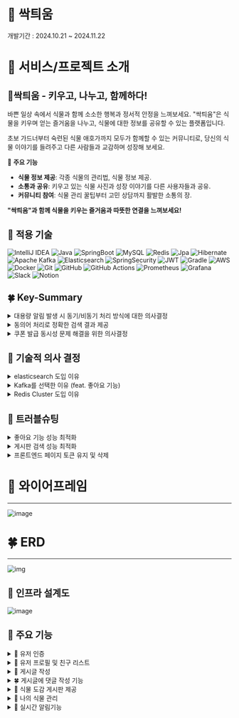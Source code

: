 # 🌱 싹틔움

개발기간 : 2024.10.21 ~ 2024.11.22

# 🌳 서비스/프로젝트 소개
## 🌱싹틔움 ***-* 키우고, 나누고, 함께하다!**

바쁜 일상 속에서 식물과 함께 소소한 행복과 정서적 안정을 느껴보세요.
"싹틔움"은 식물을 키우며 얻는 즐거움을 나누고,
식물에 대한 정보를 공유할 수 있는 플랫폼입니다.

초보 가드너부터 숙련된 식물 애호가까지 모두가 함께할 수 있는 커뮤니티로,
당신의 식물 이야기를 들려주고 다른 사람들과 교감하며 성장해 보세요.

🌱 **주요 기능**

- **식물 정보 제공**: 각종 식물의 관리법, 식물 정보 제공.
- **소통과 공유**: 키우고 있는 식물 사진과 성장 이야기를 다른 사용자들과 공유.
- **커뮤니티 참여**: 식물 관리 꿀팁부터 고민 상담까지 활발한 소통의 장.

**"싹틔움"과 함께 식물을 키우는 즐거움과 따뜻한 연결을 느껴보세요!**



## 🌻 적용 기술
![IntelliJ IDEA](https://img.shields.io/badge/IntelliJIDEA-000000.svg?style=for-the-badge&logo=intellij-idea&logoColor=white)
![Java](https://img.shields.io/badge/java-%23ED8B00.svg?style=for-the-badge&logo=openjdk&logoColor=white)
![SpringBoot](https://img.shields.io/badge/springboot-%236DB33F.svg?style=for-the-badge&logo=spring&logoColor=white)
![MySQL](https://img.shields.io/badge/mysql-4479A1.svg?style=for-the-badge&logo=mysql&logoColor=white)
![Redis](https://img.shields.io/badge/redis-%23DD0031.svg?style=for-the-badge&logo=redis&logoColor=white)
![Jpa](https://img.shields.io/badge/jpa-%23ED8B00.svg?style=for-the-badge&logo=openjdk&logoColor=white)
![Hibernate](https://img.shields.io/badge/Hibernate-59666C?style=for-the-badge&logo=Hibernate&logoColor=white)
![Apache Kafka](https://img.shields.io/badge/Apache%20Kafka-000?style=for-the-badge&logo=apachekafka)
![Elasticsearch](https://img.shields.io/badge/elasticsearch-%230377CC.svg?style=for-the-badge&logo=elasticsearch&logoColor=white)
![SpringSecurity](https://img.shields.io/badge/spring_security-%236DB33F.svg?style=for-the-badge&logo=spring&logoColor=white)
![JWT](https://img.shields.io/badge/JWT-black?style=for-the-badge&logo=JSON%20web%20tokens)
![Gradle](https://img.shields.io/badge/Gradle-02303A.svg?style=for-the-badge&logo=Gradle&logoColor=white)
![AWS](https://img.shields.io/badge/AWS-%23FF9900.svg?style=for-the-badge&logo=amazon-aws&logoColor=white)
![Docker](https://img.shields.io/badge/docker-%230db7ed.svg?style=for-the-badge&logo=docker&logoColor=white)
![Git](https://img.shields.io/badge/git-%23F05033.svg?style=for-the-badge&logo=git&logoColor=white)
![GitHub](https://img.shields.io/badge/github-%23121011.svg?style=for-the-badge&logo=github&logoColor=white)
![GitHub Actions](https://img.shields.io/badge/github%20actions-%232671E5.svg?style=for-the-badge&logo=githubactions&logoColor=white)
![Prometheus](https://img.shields.io/badge/Prometheus-E6522C?style=for-the-badge&logo=Prometheus&logoColor=white)
![Grafana](https://img.shields.io/badge/grafana-%23F46800.svg?style=for-the-badge&logo=grafana&logoColor=white)
![Slack](https://img.shields.io/badge/Slack-4A154B?style=for-the-badge&logo=slack&logoColor=white)
![Notion](https://img.shields.io/badge/Notion-%23000000.svg?style=for-the-badge&logo=notion&logoColor=white)

## 🍀 Key-Summary
<details>
  <summary>대용량 알림 발생 시 동기/비동기 처리 방식에 대한 의사결정</summary>
  
  ### 배경

- 알림 서버에서 대용량 알림 데이터(100만 건)이 발생을 가정.
    
    이를 클라이언트에 전달 시, 카프카 레코드를 DB에 저장 후 클라이언트에 SSE를 통해 알림을 전달하는데, 저장 방식의 처리를 동기와 비동기 중에 어떤 방식이 더 적합한지 판단이 필요하였음.
    

### **시나리오**

- **환경:
알림서버 :** CPU(Apple M1 Pro 10Core), RAM(32GB)
Docker(Kafka, Kafka-Ui, Zookeeper) : CPU(10 Core), RAM(7.48GB)
- **조건:** 100만 명 팔로워를 가진 유저가 게시판 등록 API호출 발생하는 알림 100만개 수신을 가정하여 테스트 진행.

### **테스트 결과**

- **동기/비동기 알림 저장 소요시간**
    
    ![img](https://teamsparta.notion.site/image/https%3A%2F%2Fprod-files-secure.s3.us-west-2.amazonaws.com%2F83c75a39-3aba-4ba4-a792-7aefe4b07895%2Fac38c314-8fa8-4b9c-b174-638f77950388%2Fimage.png?table=block&id=b76bf6a4-4c9e-41ee-b4b2-fc4d65c70442&spaceId=83c75a39-3aba-4ba4-a792-7aefe4b07895&width=2000&userId=&cache=v2)
    
    | 회차 | 동기 처리 | 비동기 처리 |
    | --- | --- | --- |
    | 1 | 414s | 191s |
    | 2 | 411s | 193s |
    | 3 | 415s | 190s |
    | 4 | 420s | 200s |
    | 5 | 418s | 194s |
    
    **평균 소요 시간**:
    
    - 동기 처리: **415.6초**
    - 비동기 처리: **193.6초**
    
    결과 정리
    
    - 비동기 처리 방식이 동기 처리 방식에 비해 2.14배 빠른 속도로 처리가 가능하였으나, 
    **여전히 193.6초라는 긴 시간이 소요됨.**
    - **Side Impact : 비동기 처리 방식을 선택하였을 때, 카프카에서 수신한 알림을 먼저 유저에게 보여주고 이후에 DB에 저장하는 순서로 로직이 구성되어 모든 사용자의 알림이 DB에 저장되기 전에
    알림메시지의 상태변경 API를 요청하게 되면 API 요청 대기시간이 발생함.**

### **결론**

- 비동기 처리 방식은 동기처리 대비 2.14배 빠른 처리속도를 보였으나, 여전히 큰 소요시간이라고 판단.
- 클라이언트의 메시지 수신시점과 DB 저장시점의 시간차이로 인해, 클라이언트의 알림 상태 변경확인 요청API의 대기시간이 발생하여, 유저경험에 악영향을 끼칠 것으로 판단.
- 위 2가지 판단을 근거로 동기처리 방식을 선택함.
  
</details>
<details>
  <summary>동의어 처리로 정확한 검색 결과 제공</summary>
  
## 배경

Spring에서 지원하는 @Query 기능의 한계로 인해 사용자의 오타 등으로 검색을 시도했을 경우 동의어,유사어에 대한 결과를 제공할 수 없는 한계를 극복하기 위해,

Elasticsearch를 도입하여 Elasticsearch에서 지원하는 기능 중 하나인 Synonym 필터를 사용하여,
 사용자의 실수(오타)나 잘 모르는 식물 이름에 대한 부정확한 정보를 입력했을 경우,

 설정한 analyzer 를 통해 동의어, 유사어에 해당하는 결과를 제공하는 것을 목표로 함.

## **시나리오**

**조건** : 같은 오타값을 입력했다는 가정에서 JPQL 과 Elasticsearch의 반환되는 결과값의 비교
          -. “장미”를 검색하고 싶었던 사용자는 오타로 인해 “당미”로 검색을 했음.

## **테스트 결과**

  **@Query 기능 적용 후 검색 테스트 결과**  
    ![img](https://teamsparta.notion.site/image/https%3A%2F%2Fprod-files-secure.s3.us-west-2.amazonaws.com%2F83c75a39-3aba-4ba4-a792-7aefe4b07895%2F9a926e33-eec4-4182-bfe7-7fcffb1a125e%2Fimage.png?table=block&id=82b351bd-98a9-415b-9dde-38a4e4e4e8ae&spaceId=83c75a39-3aba-4ba4-a792-7aefe4b07895&width=1300&userId=&cache=v2)
    ![img](https://teamsparta.notion.site/image/https%3A%2F%2Fprod-files-secure.s3.us-west-2.amazonaws.com%2F83c75a39-3aba-4ba4-a792-7aefe4b07895%2F1ca67b50-edf6-46cb-8028-c9f9fc4a8095%2Fimage.png?table=block&id=2830becc-89fd-4535-aedb-6b80aff120be&spaceId=83c75a39-3aba-4ba4-a792-7aefe4b07895&width=1060&userId=&cache=v2)
    
    
  **결과** : Spring에서 JPQL를 사용해 구현한 검색 기능에는 동의어 검색할 수 있는 기능이 없어 원하는 결과를 얻지 못함.


    
  **Elasticsearch를** Synonym 필터 적용 후 **검색 테스트 결과**
    
   ![img](https://teamsparta.notion.site/image/https%3A%2F%2Fprod-files-secure.s3.us-west-2.amazonaws.com%2F83c75a39-3aba-4ba4-a792-7aefe4b07895%2F70e9b427-c843-43b4-b366-298b1251ea53%2Fimage.png?table=block&id=36a0ce23-82d2-4126-8baa-5f75bbf3b4b1&spaceId=83c75a39-3aba-4ba4-a792-7aefe4b07895&width=1300&userId=&cache=v2)
  ![img](https://teamsparta.notion.site/image/https%3A%2F%2Fprod-files-secure.s3.us-west-2.amazonaws.com%2F83c75a39-3aba-4ba4-a792-7aefe4b07895%2F40b41edc-70d4-4f44-96d8-5d9c3d899e3b%2Fimage.png?table=block&id=607848d4-0f34-4e7a-a022-f2e0bc075a40&spaceId=83c75a39-3aba-4ba4-a792-7aefe4b07895&width=1300&userId=&cache=v2)
  ![img](https://teamsparta.notion.site/image/https%3A%2F%2Fprod-files-secure.s3.us-west-2.amazonaws.com%2F83c75a39-3aba-4ba4-a792-7aefe4b07895%2F19a219d8-7c17-4312-a62a-00b6764c4f26%2Fimage.png?table=block&id=815adcc1-a031-413c-9a2c-f3588ef1b565&spaceId=83c75a39-3aba-4ba4-a792-7aefe4b07895&width=950&userId=&cache=v2)
    
   **결과** : Elasticsearch를 도입하여 설정한 analyzer를 통해 오타를 입력하더라도 목표한 결과값인 “장미”에 대한 검색 결과가 도출됨.
    

## 결론

- Elasticsearch의 **Synonym 필터**를 활용한 검색 기능 개선을 통해, **오타**나 **유사어**에 대한 처리가 가능해졌다.
- 서비스 확장성 면에서 많은 게시글이 생겼을 때, 검색 성능 최적화 부분에서도 Elasticsearch 의 역색인으로 기존 @Query 대비 86% 성능 개선을 이뤘다.
- 동의어검색, 성능 최적화로 검색 정확도 향상, 사용자 경험 개선 면에서 Elasticsearch를 도입을 결정

</details>
<details>
  <summary>쿠폰 발급 동시성 문제 해결을 위한 의사결정</summary>
  
  ## **💡 배경**

쿠폰 300 개를 유저 1000 명이 5초동안 발급을 받기 위해 테스트를 진행했는데, 중복된 쿠폰이 발급된다든지, 수량 300 개를 넘어서서 발급이 되는 문제가 발생했다.

이를 해결하기 위해서 락을 걸어 동시성 문제를 해결할 필요가 있었다.

 <details>
   <summary>python script 를 활용해 총 발급된 쿠폰 수와 중복된 쿠폰 코드를 확인</summary>
   
  ![img](https://teamsparta.notion.site/image/https%3A%2F%2Fprod-files-secure.s3.us-west-2.amazonaws.com%2F83c75a39-3aba-4ba4-a792-7aefe4b07895%2F063572b5-81ad-472c-9291-bdde127868e1%2Fimage.png?table=block&id=a895cffa-ac61-4cec-956b-65024a31b1ae&spaceId=83c75a39-3aba-4ba4-a792-7aefe4b07895&width=960&userId=&cache=v2)

  
   ![img](https://teamsparta.notion.site/image/https%3A%2F%2Fprod-files-secure.s3.us-west-2.amazonaws.com%2F83c75a39-3aba-4ba4-a792-7aefe4b07895%2F24088e01-be27-45d4-b0f2-33e5674b509b%2Fimage.png?table=block&id=c868c397-5e08-4860-842b-d840efa001a4&spaceId=83c75a39-3aba-4ba4-a792-7aefe4b07895&width=400&userId=&cache=v2)
  </details>
  <details>
    <summary>📝 Test : 락을 적용하지 않은 상태의 동시성 문제 확인`→ 채택 불가`*</summary>
    -🌻 Setting
        
  - Number of Threads (users) : 1000
  - Ramp-up period (seconds) : 5
  - Loop Count : 1
  - 발급한 유효 쿠폰 수 : 300
  - 실제 쿠폰을 발급받은 유저 수 : 595
    
  ![img](https://teamsparta.notion.site/image/https%3A%2F%2Fprod-files-secure.s3.us-west-2.amazonaws.com%2F83c75a39-3aba-4ba4-a792-7aefe4b07895%2F3b557cae-0dca-4e48-9a5e-c75054784795%2Fimage.png?table=block&id=4802e525-c107-47d2-9424-47332506dd28&spaceId=83c75a39-3aba-4ba4-a792-7aefe4b07895&width=860&userId=&cache=v2)

  위 이미지와 같이 남은 쿠폰 수도 잘 줄지 않고 중복으로 발급되는 쿠폰이 많이 발생.
    
  실제로 같은 코드의 쿠폰을 발급받은 유저도 많다.
    
  ![img](https://teamsparta.notion.site/image/https%3A%2F%2Fprod-files-secure.s3.us-west-2.amazonaws.com%2F83c75a39-3aba-4ba4-a792-7aefe4b07895%2F8aca2a6f-7653-41d8-a329-ce3ac48e1bb9%2Fimage.png?table=block&id=fd11cd9b-fd82-46e7-a9f9-92878fe1275d&spaceId=83c75a39-3aba-4ba4-a792-7aefe4b07895&width=1250&userId=&cache=v2)
  </details>
  <details>
    <summary>📝 Test : DB 낙관적 락`→ 채택 불가`</summary>
    매 발급 마다 쿠폰의 상태를 변경해야하는 지금 상황에서는 충돌 발생 시 매 번 재시도를 해야하는 낙관적 락은 적합하지 않다고 판단
  </details>
  <details>
    <summary>📝 Test : DB 비관적 락</summary>
강력한 락을 걸기 위해서 성능상 손해를 보더라도 비관적 락을 통해 테스트 진행

    
- 🌻 Setting
  - Number of Threads (users) : 1000
  - Ramp-up period (seconds) : 5
  - Loop Count : 1
  - 발급한 유효 쿠폰 수 : 300
  - 실제 쿠폰을 발급받은 유저 수 : 300
 
    ![img](https://teamsparta.notion.site/image/https%3A%2F%2Fprod-files-secure.s3.us-west-2.amazonaws.com%2F83c75a39-3aba-4ba4-a792-7aefe4b07895%2F4d33051b-167f-4a46-8025-ae73f614f4b8%2F57f7a9cd-ca37-434b-bff1-e49ea7c14d32.png?table=block&id=18beb104-c825-4548-a6cd-722ed26bf901&spaceId=83c75a39-3aba-4ba4-a792-7aefe4b07895&width=860&userId=&cache=v2)
        
    300 개의 쿠폰이 발급된 것으로 보아 동시성 문제가 해결된 것을 볼 수 있다.
    
    ![img](https://teamsparta.notion.site/image/https%3A%2F%2Fprod-files-secure.s3.us-west-2.amazonaws.com%2F83c75a39-3aba-4ba4-a792-7aefe4b07895%2Fbda3c12b-5914-4cc6-8482-1ffd492173d0%2Fimage.png?table=block&id=d9c03988-2f5e-4fd6-9b39-c3172212336c&spaceId=83c75a39-3aba-4ba4-a792-7aefe4b07895&width=1300&userId=&cache=v2)
    
    ### **📚 결론**
    
    기존에 락을 걸기 전에 **평균 응답 속도가 181 ms** 였던 것에 비해 **평균 응답속도가 1609 ms** 성능적으로 약 **794.4%** 감소됐지만, 동시성 문제는 확실하게 해결된 것을 알 수 있었다.
  </details>
  <details>
    <summary>📝 Test : 분산 락 - Redisson `→ 추가 테스트 필요`</summary>
  
    
  - 기존 CouponService 트랜잭션을 CouponLockService 로 Rapping 해서 Redisson 을 활용해 락을 만들고 해제했다.   
  - 동시성을 보장하기 위해서 락 획득 시도 시간과 락 유지 시간을 지정해줬다.
  - 시간을 지정하다보니 성능적으로 어느 정도 손해를 볼 수 밖에 없었다.
  - 내 컴퓨터로 테스트를 했을 때 동시성 문제를 해결하면서 처리할 수 있는 최소 시간 설정이었다.

  ![img](https://teamsparta.notion.site/image/https%3A%2F%2Fprod-files-secure.s3.us-west-2.amazonaws.com%2F83c75a39-3aba-4ba4-a792-7aefe4b07895%2F009c8670-495a-4621-8514-325194fbefec%2Fimage.png?table=block&id=7eab6f96-ba81-4acc-835b-ec57ad85dd08&spaceId=83c75a39-3aba-4ba4-a792-7aefe4b07895&width=810&userId=&cache=v2)
   
   - 🌻 Setting
      - Number of Threads (users) : 1000
      - Ramp-up period (seconds) : 5
      - Loop Count : 1
      - 발급한 유효 쿠폰 수 : 300
      - 실제 쿠폰을 발급받은 유저 수 : 300
            
     ![img](https://teamsparta.notion.site/image/https%3A%2F%2Fprod-files-secure.s3.us-west-2.amazonaws.com%2F83c75a39-3aba-4ba4-a792-7aefe4b07895%2F12449796-32ae-4ab7-9d3b-4de4a10dbace%2Fimage.png?table=block&id=142c111c-d29b-4b33-83ca-bc8b27a73c5d&spaceId=83c75a39-3aba-4ba4-a792-7aefe4b07895&width=1190&userId=&cache=v2)
        
        ### **📚 결론**
        
        Redisson 을 활용해 분산 락을 테스트 해보았는데, 동시성 문제를 해결하기 위해 락 획득 시도 시간과 락 유지 시간을 설정하는 과정에서 컴퓨터 성능 이슈로 과하게 설정이 된 것으로 보인다.
        
        그 때문에 평균 응답속도가 2870 ms 라는 다소 아쉬운 결과가 나왔다.
        
        Redis 환경에서 데이터가 주고 받아지기 때문에 더 빠른 결과가 나왔어야한다고 생각한다.
        
        이후 추가로 이 과정을 더 테스트 해볼 예정이다.
  </details>
  <details>
    <summary>📝 Test : Redis 적용 (락X) `→ 채택 불가`</summary>


  - 락을 걸면 성능이 많이 안 좋아져서 락을 걸지 않고 Redis 를 사용하는 방법으로 테스트 해보았다.
  - Redis 는 싱글 스레드 모델로 동작하기 때문에 여러 요청이 동시에 오더라도 각 요청이 순차적으로 처리될 것이라 예상하고 Redis 로만 테스트 진행했다.
  - 🌻 Setting
    - Number of Threads (users) : 1000
    - Ramp-up period (seconds) : 5 / 10 / 15 / 20
    - Loop Count : 1
    - 발급한 유효 쿠폰 수 : 300
    - 실제 쿠폰을 발급받은 유저 수 : 440 / 400 / 320 / 305
  - 기존과 동일하게 1000 명의 유저가 5초 동안 요청을 보내도록 하니까 동시성 문제가 심하게 발생했다.
  - `원인 분석 : 원자성 보장 부족`
    - Redis는 기본적으로 명령어가 **원자적**으로 처리되지만, **복잡한 트랜잭션**이나 **다수의 명령어가 결합된 작업**에 대해서는 **원자성**이 보장되지 않는다.
      - 쿠폰의 잉여 수량을 확인.
      - 수량이 남아있으면 쿠폰을 발급.
      - 발급된 쿠폰 수량을 업데이트
        
        ![img](https://teamsparta.notion.site/image/https%3A%2F%2Fprod-files-secure.s3.us-west-2.amazonaws.com%2F83c75a39-3aba-4ba4-a792-7aefe4b07895%2Faea7738f-6fc5-442f-aa51-2a42eaed1844%2Fimage.png?table=block&id=67034fe0-fe09-4abc-b444-502b2bb08bb9&spaceId=83c75a39-3aba-4ba4-a792-7aefe4b07895&width=860&userId=&cache=v2)
        
        위 그래프를 보다시피 1000명의 유저가 20 초 동안 300개의 쿠폰발급을 시도한다고 가정했을 때 부터 동시성 문제가 거의 해결되었다.
        
        ![img](https://teamsparta.notion.site/image/https%3A%2F%2Fprod-files-secure.s3.us-west-2.amazonaws.com%2F83c75a39-3aba-4ba4-a792-7aefe4b07895%2F0ddc2859-dd37-419e-a73c-5549cdc3cc5a%2Fimage.png?table=block&id=b1dbc638-0d6c-4e3f-ac7e-d9585e3494ad&spaceId=83c75a39-3aba-4ba4-a792-7aefe4b07895&width=860&userId=&cache=v2)
        
    
    ### **📚 결론**
    
    redis 를 활용해 **평균 응답속도가 8ms** 로 대폭 상승했다.
    
    성능적인 부분에서 기존 락을 걸었을 때 보다 Redis 만 사용했을 때 월등히 증가했는데, 동시성 문제 부분에서 높은 처리량을 보여주지는 못했다.
    
    `→ 채택 불가`
  </details>
  <details>
    <summary>📝 Test : Lua Script 적용</summary>


  - Redis 의 Lua Script 를 사용하면 여러 명령을 하나의 원자적 작업으로 묶어 실행할 수 있기 때문에 쿠폰 발급 메서드에서 실행되는 코드들을 Lua Script 를 작성하여 트랜잭션처럼 처리할 수 있다.
  - Lua Script 를 사용해 Redis 의 성능적인 이점과 동시성 문제를 둘 다 해결할 수 있을 것이라 예상되어 테스트를 진행했다.
  - 🌻 Setting
    - Number of Threads (users) : 1000
      - Ramp-up period (seconds) : 5
      - Loop Count : 1
      - 발급한 유효 쿠폰 수 : 300
      - 실제 쿠폰을 발급받은 유저 수 : 300
        
        ![img](https://teamsparta.notion.site/image/https%3A%2F%2Fprod-files-secure.s3.us-west-2.amazonaws.com%2F83c75a39-3aba-4ba4-a792-7aefe4b07895%2Fd93240cf-c067-4c2d-9222-25a7fe15326d%2Fimage.png?table=block&id=41382b66-1b6e-4c9c-88bd-a8826e2cd880&spaceId=83c75a39-3aba-4ba4-a792-7aefe4b07895&width=1150&userId=&cache=v2)
        
    
    ### **📚 결론**
    
    Redis의 Lua 스크립트를 활용한 결과, 평균 응답 속도가 **16ms**에 도달하여, Redis의 기본 사용에서 확인된 성능과 거의 동일한 높은 퍼포먼스를 유지했다.
    
    이는 단순히 성능 향상에 그치지 않고, **동시성 문제까지 완벽하게 해결**했다.
    
    Redis Lua 스크립트를 활용해 효율적인 처리 속도를 제공할 뿐 아니라, 여러 요청이 몰릴 때도 안정적인 성능을 유지할 수 있도록 동시성 관리를 강화했다.
    
    이를 통해 Redis는 대규모 트래픽 환경에서도 **높은 처리량과 안정성**을 보장하며, 특히 미션 크리티컬한 애플리케이션에서도 확실한 신뢰성을 제공한다.
  </details>

## **💡 최종 의사 결정**

![img](https://teamsparta.notion.site/image/https%3A%2F%2Fprod-files-secure.s3.us-west-2.amazonaws.com%2F83c75a39-3aba-4ba4-a792-7aefe4b07895%2F57704f26-a0b2-4d11-8904-34eb29c1a424%2Fimage.png?table=block&id=2ea8b58e-49b0-42d4-a036-cb05e5d50cf9&spaceId=83c75a39-3aba-4ba4-a792-7aefe4b07895&width=1150&userId=&cache=v2)

`보라색 - 평균 처리 응답 시간` `( 낮을 수록 빠른 처리 응답 시간 )`

`분홍색 - 추가 발급된 쿠폰 수` `( 0이면 동시성 문제 해결 )`


  - 그래프로 확인할 수 있듯이 동시성 문제를 완벽하게 해결한 세 가지 방법은 **DB 비관적 락**, **Redisson을 활용한 분산 락**, 그리고 **Lua Script 활용**이다.
  - 이 중에서 `**Lua Script`를 활용한 방식**이 동시성 문제를 해결하면서도 가장 빠른 응답 속도를 보였기 때문에 가장 이상적이라고 할 수 있다.
  - 실제로, **비관적 락 방식**에서 **1609ms**의 응답 시간이 소요되었던 것에 비해, **`Lua Script`**를 활용한 후에는 **16ms**로 성능이 대폭 향상되었다.
</details>

## 🌿 기술적 의사 결정
<details>
  <summary>elasticsearch 도입 이유</summary>

### 1. Spring @Query 검색(JPQL) 구현 후 발생한 문제

@Query 를 이용한 검색 기능은 동의어 처리나 부분 일치 검색에서 한계가 있었고, "장미"와 "로즈"처럼 동일한 의미를 가진 검색어가 일치하지 않아 검색 정확도가 낮았습니다.

거기다 유명한 커뮤니티를 조사해본 결과 대부분의 커뮤니티에서 게시글 총량이 몇 십만건이 되어 기본 검색 메서드로는 성능에 한계가 있다고 생각했습니다.

### 2. 해결법

**동의어 검색의 필요성**

동의어 검색 기능을 구현하여, 서로 다른 표현을 동일하게 인식하도록 해야 했고, 이를 통해 사용자 의도에 맞는 검색 결과를 제공할 필요가 있었습니다.

**성능 최적화**

수십만건의 게시글을 검색하기 위해 성능 최적화가 필요했습니다. elasticsearch를 도입하여 검색속도 향상이 필요했습니다.

### 3. Elasticsearch 도입 및 선택 이유

Elasticsearch는 강력한 동의어 처리 기능과 빠른 검색 성능을 제공하며, 대규모 데이터 처리에도 적합하여 검색 결과의 정확도와 성능을 모두 향상 시킬 수 있었습니다.
</details>
<details>
  <summary>Kafka를 선택한 이유 (feat. 좋아요 기능)</summary>

### **배경**

1. **좋아요 기능에 대한 서비스 확장성과 안정성 필요**
- 좋아요 기능의 성능 최적화와 확장성 확보를 위해 Redis를 도입했지만, Redis를 단순 **읽기 캐시**로 활용하는 방식으로는 한계가 존재했습니다.
- 실시간 데이터 반영과 안정적인 데이터 저장을 병행할 수 있는
  기술이 필요했습니다.
  ![img](https://teamsparta.notion.site/image/https%3A%2F%2Fprod-files-secure.s3.us-west-2.amazonaws.com%2F83c75a39-3aba-4ba4-a792-7aefe4b07895%2F83a00fe4-70b6-4796-9da5-f897d917d954%2Fimage.png?table=block&id=d9e68d76-757f-4bcc-9e94-d8abe7e94dc4&spaceId=83c75a39-3aba-4ba4-a792-7aefe4b07895&width=1120&userId=&cache=v2)
- Kafka
  Kafka는 분산 아키텍처와 배치 처리를 기반으로 높은 처리량을 제공하며,
  대량의 메시지를 실시간으로 처리할 수 있습니다.
- RebbitMQ
  RebbitMQ는 전통적인 메세지 브로커로,
  요청/응답 패턴이나 단기적인 메시지 전달에 강점이 있지만,
  대량의 데이터를 실시간으로 처리할 때는 비교적 부적합합니다.
2. **메시지 소비 모델**
- Kafka
  Kafka는 구독 기반 모델을 사용하여
  여러 소비자가 같은 메세지를 병렬적으로 차리할 수 있습니다.
  좋아요 수를 여러 시스템에서 동시에 처리하거나
  통계 데이터를 분석할 때 유리할 것이라고 생각했습니다.
- RabbitMQ
  RabbitMQ는 메시지가 큐에 소비되면 삭제되기 때문에,
  동일한 메시지를 여러 시스템에서 반복 처리하려면
  추가적인 설정이 필요합니다.

### **결과**

- **좋아요 데이터 처리 성능 개선**
    - Kafka를 통해 대량의 좋아요 메시지 처리 및 저장 할 수 있습니다.
    - Redis(consumer group1)와 DB(consumer group2)의 동기화를 통해 실시간 데이터 반영과 안정성을 동시에 수행합니다.
- **확장성 확보**
    - 서비스 확장 시 Redis의 부하를 Kafka로 분산, 추가적인 기능(쿠폰 관리, 알림 시스템 등) 도입 용이합니다.
</details>
<details>
  <summary>Redis Cluster 도입 이유</summary>

### 배경
- 서비스가 확장됨에 따라 Redis를 활용한 기능이 증가:
    - 좋아요 실시간 반영
    - 알람 서비스
    - 쿠폰 관리 등
- **향후 Redis 의존도가 높아질 것으로 예상**되는 상황에서,
  Redis 장애가 서비스 전체에 영향을 미칠 가능성을 고려해야 했습니다.

### **대안 기술 비교**
![img](https://teamsparta.notion.site/image/https%3A%2F%2Fprod-files-secure.s3.us-west-2.amazonaws.com%2F83c75a39-3aba-4ba4-a792-7aefe4b07895%2F99e25c07-9cd0-473a-b8de-19fa7a8a4733%2Fimage.png?table=block&id=912cde84-f89c-454f-be3f-21a0fd7e93cc&spaceId=83c75a39-3aba-4ba4-a792-7aefe4b07895&width=1120&userId=&cache=v2)
### Redis Cluster 선택 이유

1. **확장성 확보**
   대량의 데이터를 처리하게 되더라도 분산 처리하기 때문에,
   트래픽 증가에도 안정적인 서비스 운영이 가능해졌습니다.
   (트래픽이 늘어나면 노드 추가를 통해 성능 저하없이 확장)
2. **성능 개선**
   요청이 자동으로 샤드된 노드로 분산되어,
   데이터 접근 속다가 빨라지고 응답 시간이 단축되었습니다.
   (병렬 처리를 통해 한 노드에서 병목 현상이 발생하는걸 방지)
3. **샤드 단위의 장애 복구**
   Sentinel 과 달리, 샤드 단위로 장애 복구가 이루어져,
   특정 노드 장애 시에도 서비스가 중단되지 않도록 설계되었습니다.
4. **정리**
   Sentinel은 소규모 트래픽과 단일 마스터 구조에서는 충분한 선택지지만,
   대규모 데이터와 고성능 요구사항을 고려해 Cluster를 선택했습니다.

### 기대 효과
- **안정적인 서비스 운영**
    - 대규모 트래픽에서도 데이터 접근 속도를 유지하며, 장애 발생 시에도 서비스 지속 가능.
- **확장성 확보**
    - 새로운 노드를 추가해도 성능 저하 없이 서비스 확장이 가능.
</details>

## 🌵 트러블슈팅
<details>
  <summary>좋아요 기능 성능 최적화</summary>

## 결과 먼저

DB 락을 통해 동시성 제어 문제를 해결했을때,
동시에 요청이 100개이상 들어오면 Error 가 발생하는 성능 이슈가 있었고,
이를 해결하기 위해 Kafka , Redis 를 사용하는 방식으로 변경했습니다.
개선 이후 성능을 확인하기 위해 테스트한 자료를 같이 보여드리겠습니다.
**감당할 수 있는** **동시 요청 수**가 약 **13배** 증가했습니다.
**동시에 여러개의 요청에 대한 응답 시간**도 약 **10배** 감소했습니다.
![img](https://teamsparta.notion.site/image/https%3A%2F%2Fprod-files-secure.s3.us-west-2.amazonaws.com%2F83c75a39-3aba-4ba4-a792-7aefe4b07895%2Ff35dbdd7-feac-42dd-a0ea-3f8694559565%2Fimage.png?table=block&id=3ba4ceaa-4330-4494-b007-152801bdfba1&spaceId=83c75a39-3aba-4ba4-a792-7aefe4b07895&width=1120&userId=&cache=v2)
![img](https://teamsparta.notion.site/image/https%3A%2F%2Fprod-files-secure.s3.us-west-2.amazonaws.com%2F83c75a39-3aba-4ba4-a792-7aefe4b07895%2Feafb68c2-212f-4807-9467-ac1d45f1a5cb%2Fimage.png?table=block&id=16dbc647-3946-4779-adaf-82b609621980&spaceId=83c75a39-3aba-4ba4-a792-7aefe4b07895&width=1120&userId=&cache=v2)
## 문제발생배경

- DB락을 사용해서 동시성 제어를 하는 방식으로
  좋아요 기능을 설계했습니다.
- **문제 1. 높은 요청 수 처리 시 성능 저하**
  동시 요청이 증가할수록 DB Lock 으로 인해
  요청 처리 시간이 급격히 증가했습니다.
- **문제 2. 트래픽 급증 시 장애 발생**
  초당 요청 수가 100개 이상일 때 DB로 부하로 인한 에러가 발생했습니다.

## 문제 해결을 위한 결정

Redis 를 통한 속도,성능 향상과 Kafka 를 통한 데이터 정합성을 보장

### 각 기술을 선택한 이유 (정리)

1. **Redis**
- 빠른 응답 속도를 제공하여 실시간으로 좋아요 데이터를 저장 및 조회
- 메모리 기반 데이터 저장소로 동시 요청 처리 능력 탁월

1. Kafka
- 이벤트 기반 비동기 처리로 데이터의 정합성을 보장
- 데이터 유실 방지 및 처리 안정성 향상

즉, Redis는 속도를 Kafka는 안정성을 담당하는 구조로 역할을 분리했습니다.

## 개선 방법

좋아요 요청 처리 방식을 개선하기 위해
**Kafka와 Redis**를 활용하여 아키텍처를 재설계하였습니다.

**개선된 아키텍처**

- 좋아요 요청 이벤트 발행
  좋아요 요청이 들어오면 Kafka Producer가 이벤트를 발행
- Kafka Consumer 처리
  2개의 Consumer group으로
  Consumer 1 :  Redis에 좋아요 정보를 캐싱
  → 실시간 데이터 조회 시 Redis를 통해 응답.
  Consumer 2 : 좋아요 정보를 DB에 동기화
  → 데이터 영구 저장
- 실시간으로 Redis 데이터를 활용하여 빠른 조회,
  비동기적 데이터 동기화를 동시에 달성
</details>
<details>
  <summary>게시판 검색 성능 최적화</summary>

**문제 발생 배경**

기존 Spring @Query 검색(JPQL)을 통해 게시글을 검색하는 과정에서, 수십만 건의 데이터가 쌓인 대규모 커뮤니티 환경에서는 검색 속도가 현저히 느려지는 문제가 발생했습니다.
특히, 기본적으로 제공되는 검색 메서드는 데이터 양이 많을수록 성능 저하가 두드러졌고, 이로 인해 사용자 경험에 불편함을 초래했습니다.

**해결 과정**

성능 향상을 위해 Elasticsearch를 도입하게 되었으며, 이를 통해 검색 속도 개선을 목표로 했습니다. Elasticsearch는 대규모 데이터 처리에서 탁월한 성능을 자랑하며, 효율적인 분산 검색을 가능하게 합니다.
Elasticsearch의 빠른 검색 속도와 유연한 분석 기능을 활용하여, 동의어 검색 기능을 커스터마이즈하고, 고유한 인덱스 설정과 최적화 작업을 통해 성능 문제를 해결했습니다.

**테스트 및 검증**

검색 성능을 검증하기 위해 동일한 단어에 대한 검색을 여러 차례 비교 테스트를 진행했습니다. 테스트 결과, Elasticsearch는 기존의 JPQL에 비해 월등한 검색 속도를 기록했으며, 검색 시간이 크게 단축된 것을 확인할 수 있었습니다.
특히, 대규모 데이터셋에서 Elasticsearch는 빠른 검색 속도와 높은 정확도로 성능을 향상 시켰으며, 이는 시스템의 전체적인 사용자 경험 개선에 기여했습니다.

**테스트 결과**

검색 검색 엔진 당 5개의 단어(“장미”,”히비스커스“,”부레“,”무궁화“,”식물“)를 5번씩 검색해서 나오는 시간을 측정하여 비교

같은 단어 장미 검색 시 소요 시간 측정

**JPQL**

![img](https://teamsparta.notion.site/image/https%3A%2F%2Fblog.kakaocdn.net%2Fdn%2Fb4Eler%2FbtsKM1FSl5d%2FG0DqNrzneJixBn9H0nOiG0%2Fimg.png?table=block&id=f8588f8b-6802-45f8-b3c2-27522df00d3d&spaceId=83c75a39-3aba-4ba4-a792-7aefe4b07895&width=1120&userId=&cache=v2)

**elasticsearch**

![img](https://teamsparta.notion.site/image/https%3A%2F%2Fblog.kakaocdn.net%2Fdn%2F8oKm4%2FbtsKL3dD8dq%2F0UBY1QIBrBXkYrBiLMJBS1%2Fimg.png?table=block&id=3ce37458-e7cf-4490-afeb-05423d298fa5&spaceId=83c75a39-3aba-4ba4-a792-7aefe4b07895&width=1120&userId=&cache=v2)

(검색 시간 단위 : ms)

|  | @Query를 이용한 검색 | 엘라스틱 서치 |
| --- | --- | --- |
| 1 | 651 | 79 |
| 2 | 421 | 39 |
| 3 | 425 | 44 |
| 4 | 415 | 45 |
| 5 | 385 | 38 |

**나머지 단어도 같은 방법으로 소요시간 측정 후 평균 값으로 성능 개선률 계산**

| 시행 횟수 | 1 | 2 | 3 | 4 | 5 |
| --- | --- | --- | --- | --- | --- |
| JPQL | 824.6 | 417.6 | 422.6 | 418.8 | 411.6 |
| 엘라스틱 서치 검색 | 118.4 | 70.4 | 58.4 | 55.6 | 54 |

![img](https://teamsparta.notion.site/image/https%3A%2F%2Fprod-files-secure.s3.us-west-2.amazonaws.com%2F83c75a39-3aba-4ba4-a792-7aefe4b07895%2F258ab359-d9dc-4423-b6ac-238342dc389c%2Fimage.png?table=block&id=5e3c9a21-ab8a-4b8e-8bf0-32c7eb88d9a4&spaceId=83c75a39-3aba-4ba4-a792-7aefe4b07895&width=1120&userId=&cache=v2)

두 검색엔진을 비교해보니 생각보다 차이가 컸고 개선 비율 계산 결과 **약 86%** 의 성능 개선이 있었다.
</details>
<details>
  <summary>프론트엔드 페이지 토큰 유지 및 삭제</summary>

## **💡 배경**

- 프론트엔드를 간단하게 구현하는 과정에서 페이지 이동 시 Token 이 저장이 안돼서 로그인 정보를 유지할 수 없는 문제가 발생했다.
- 기존에 Postman 으로 테스트 했을 때 Authorization 에서 Jwt Token 값을 자동으로 생성해준 경우와 다르게 프론트를 구현해서 페이지마다 로그인을 유지시키기 위해 Cookie 에 Jwt Token 을 유지시킬 필요가 있었다.

### **📝 Token 유지**

***AuthService***

![img](https://teamsparta.notion.site/image/https%3A%2F%2Fprod-files-secure.s3.us-west-2.amazonaws.com%2F83c75a39-3aba-4ba4-a792-7aefe4b07895%2F77971cae-f978-4864-8b11-df8b89baea7e%2Fimage.png?table=block&id=529777b9-9d0e-49bd-9412-f6ba55ac7ac2&spaceId=83c75a39-3aba-4ba4-a792-7aefe4b07895&width=1120&userId=&cache=v2)

***JwtSecurityFilter***

![img](https://teamsparta.notion.site/image/https%3A%2F%2Fprod-files-secure.s3.us-west-2.amazonaws.com%2F83c75a39-3aba-4ba4-a792-7aefe4b07895%2F1ac59d83-a30f-4eea-ad3a-e5400fdc3dab%2Fimage.png?table=block&id=25e81bd2-2eef-4622-930a-2549a9717b17&spaceId=83c75a39-3aba-4ba4-a792-7aefe4b07895&width=980&userId=&cache=v2)

- 로그인 진행 시 **Token 을 Cookie 에 저장**시키는 로직을 추가하고 Filter 에서 cookie 에 token 이 있을 시에 이를 읽어오는 코드를 추가했다.
![img](https://teamsparta.notion.site/image/https%3A%2F%2Fprod-files-secure.s3.us-west-2.amazonaws.com%2F83c75a39-3aba-4ba4-a792-7aefe4b07895%2F4f3740d8-a8e9-4734-bff3-a7107dae7207%2Fimage.png?table=block&id=db4d1492-5670-45c1-9b54-82e3433f783d&spaceId=83c75a39-3aba-4ba4-a792-7aefe4b07895&width=670&userId=&cache=v2)
![img](https://teamsparta.notion.site/image/https%3A%2F%2Fprod-files-secure.s3.us-west-2.amazonaws.com%2F83c75a39-3aba-4ba4-a792-7aefe4b07895%2Fd0927d4a-891c-425d-b949-85825e8669b3%2Fimage.png?table=block&id=e7d899c1-7ef5-494f-bf23-2e8696b0feb3&spaceId=83c75a39-3aba-4ba4-a792-7aefe4b07895&width=920&userId=&cache=v2)
  개발자 모드에서 확인해본 결과 토큰이 잘 저장된 것을 확인할 수 있다.

### **📝 로그아웃 ( Token 삭제 )**
![img](https://teamsparta.notion.site/image/https%3A%2F%2Fprod-files-secure.s3.us-west-2.amazonaws.com%2F83c75a39-3aba-4ba4-a792-7aefe4b07895%2F0523b901-5632-44a7-b220-ed83ba8dd269%2Fimage.png?table=block&id=c71bdc63-ac67-4660-bbe2-7b4be22d7df9&spaceId=83c75a39-3aba-4ba4-a792-7aefe4b07895&width=1120&userId=&cache=v2)

Spring Security 의 logout 기능을 사용해 logout 시 Cookie 에 저장된 Token 을 삭제하고, 로그인 페이지로 redirect 시키는 로직을 구현했다.
</details>

# 🌲 와이어프레임
***
![image](https://github.com/user-attachments/assets/c991025f-8199-45ea-a32b-c181fe43b6d9)


# 🍀 ERD
***
![img](https://teamsparta.notion.site/image/https%3A%2F%2Fprod-files-secure.s3.us-west-2.amazonaws.com%2F83c75a39-3aba-4ba4-a792-7aefe4b07895%2Faf60681b-4d82-4d00-9471-c5ade497bc97%2Fimage.png?table=block&id=48419a36-4ee2-4aab-a70d-8f0297aa7d3b&spaceId=83c75a39-3aba-4ba4-a792-7aefe4b07895&width=610&userId=&cache=v2)

## 🌹 인프라 설계도
![image](https://github.com/user-attachments/assets/deeedb42-95e4-49cb-93cf-931933a4501f)


## 🌱 주요 기능
<details>
  <summary>🌳 유저 인증</summary>

    - 회원가입 : 운영자 또는 일반 사용자로 나뉜다.
    - 로그인
    - 회원 탈퇴
    - 유저 정보 수정 (비밀번호, 이메일 등)
</details>
<details>
  <summary>🌹 유저 프로필 및 친구 리스트</summary>

    - 프로필 사진 등록 및 수정
    - 내가 작성한 게시글 조회
    - 친구 리스트 관리 ( 친구 요청, 수락, 조회,  거절, 삭제 )
</details>
<details>
  <summary>🌻 게시글 작성</summary>

    - 게시글 작성시 공개 범위 설정 가능
    - 뉴스피드에서 나와 내 친구의 게시글들이 수정된 시간에 따라 내림차순으로 정렬됨.
    - 게시글 수정 및 삭제 - 사용자가 작성한 글과 사진 수정, 삭제
    - 악성 게시글 삭제 - 악성 게시글을 관리자가 직접 삭제 할 수 있음.
    - 식물 사진 등록 - 사용자가 키우는 식물 사진을 여러개 등록가능함
    - 검색 시 오타나 비슷한 단어를 검색해도 원하는 결과를 얻도록 구현
</details>
<details>
  <summary>🍀 게시글에 댓글 작성 기능</summary>

    - 게시물에 대한 의견과 조언 작성
    - 댓글 등록, 수정 및 삭제
</details>
<details>
  <summary>🌿 식물 도감 게시판 제공</summary>

    - 식물 정보 제공 게시판
        - 운영자만 작성할 수 있습니다.
        - 식물 사진 등록 - 정보 제공할 식물 사진과 자세한 설명 등록
        - 게시글 수정 및 삭제 - 작성한 글과 사진 수정, 삭제
        - 관심 식물도감 - 사용자가 관심 등록하고 싶은 식물도감을 등록, 해제
</details>
<details>
  <summary>🌵 나의 식물 관리</summary>

    - 내 식물 페이지
        - 본인만 등록하고 볼 수 있습니다.
        - 식물 사진 등록 - 본인의 식물 사진 및 애칭 등록
        - 식물 수정 및 삭제 - 등록한 식물에 대해 애칭과 사진 수정, 삭제
    - 내 식물 다이어리 페이지
        - 본인만 등록하고 볼 수 있습니다.
        - 그날의 식물 사진 등록 - 본인의 식물 사진 및 활동내용 등록
        - 다이어리 수정 및 삭제 - 다이어리에 활동내용과 사진을 수정하고 삭제
</details>
<details>
  <summary>🌻 실시간 알림기능</summary>

    - 알림 메시지 수신
        - 유저에게 발생한 알림을 수신하고 읽음/삭제 처리 할 수 있습니다.
</details>
